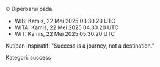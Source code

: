 ⏰ Diperbarui pada:
- WIB: Kamis, 22 Mei 2025 03.30.20 UTC
- WITA: Kamis, 22 Mei 2025 04.30.20 UTC
- WIT: Kamis, 22 Mei 2025 05.30.20 UTC

Kutipan Inspiratif:
"Success is a journey, not a destination."


Kategori: success

